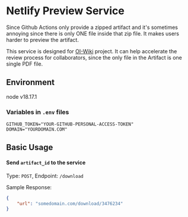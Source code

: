 # Netlify Preview Service

Since Github Actions only provide a zipped artifact and it's sometimes annoying since there is only ONE file inside that zip file. It makes users harder to preview the artifact. 

This service is designed for [OI-Wiki](https://github.com/OI-wiki/OI-wiki) project. It can help accelerate the review process for collaborators, since the only file in the Artifact is one single PDF file.

## Environment

node v18.17.1

### Variables in `.env` files
```
GITHUB_TOKEN="YOUR-GITHUB-PERSONAL-ACCESS-TOKEN"
DOMAIN="YOURDOMAIN.COM"
```


## Basic Usage

#### Send `artifact_id` to the service

Type: `POST`, Endpoint: `/download`

Sample Response:

```json
{
    "url": "somedomain.com/download/3476234"
}
```

